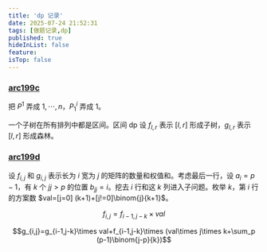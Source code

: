 ```yaml
---
title: 'dp 记录'
date: 2025-07-24 21:52:31
tags: [做题记录,dp]
published: true
hideInList: false
feature: 
isTop: false
---
```


### [arc199c](https://www.luogu.com.cn/problem/AT_arc199_c)

把 $P^1$ 弄成 $1,\dotsb,n$，$P^i_1$ 弄成 $1$。

一个子树在所有排列中都是区间。区间 dp 设 $f_{l,r}$ 表示 $[l,r]$ 形成子树，$g_{l,r}$ 表示 $[l,r]$ 形成森林。

### [arc199d](https://www.luogu.com.cn/problem/AT_arc199_d)

设 $f_{i,j}$ 和 $g_{i,j}$ 表示长为 $i$ 宽为 $j$ 的矩阵的数量和权值和。考虑最后一行，设 $a_i=p-1$，有 $k$ 个 $jj>p$ 的位置 $b_{jj}=i$。挖去 $i$ 行和这 $k$ 列进入子问题。枚举 $k$，第 $i$ 行的方案数 $val=[j=0] (k+1)+[j!=0]\binom{j}{k+1}$。

$$f_{i,j}=f_{i-1,j-k}\times val$$

$$g_{i,j}=g_{i-1,j-k}\times val+f_{i-1,j-k}\times (val\times j\times k+\sum_p (p-1)\binom{j-p}{k})$$
